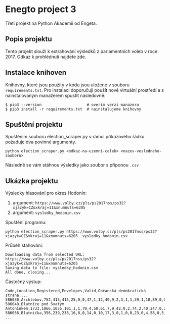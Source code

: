 # Enegto project 3

Třetí projekt na Python Akademii od Engeta.

## Popis projektu

Tento projekt slouží k extrahování výsledků z parlamentních voleb v roce 2017. Odkaz k prohlédnutí najdete zde.

## Instalace knihoven

Knihovny, které jsou použity v kódu jsou uložené v souboru `requirements.txt`. Pro instalaci doporučuji použít nové
virtuální prostředí a s nainstalovaným manažerem spustit následovně:

```commandline
$ pip3 --version                    # overim verzi manazeru
$ pip3 install -r requirements.txt  # nainstalujeme knihovny
```

## Spuštění projektu

Spuštěním souboru election_scraper.py v rámci příkazového řádku požaduje dva povinné argumenty.

```commandline
python election_scraper.py <odkaz-na-uzemni-celek> <nazev-vesledneho-souboru>
```

Následně se vám stáhnou výsledky jako soubor s příponou `.csv`

## Ukázka projektu

Výsledky hlasování pro okres Hodonín:
    
1. argument: `https://www.volby.cz/pls/ps2017nss/ps32?xjazyk=CZ&xkraj=11&xnumnuts=6205`
2. argument: `vysledky_hodonin.csv`

Spuštění programu:

`python election_scraper.py https://www.volby.cz/pls/ps2017nss/ps32?xjazyk=CZ&xkraj=11&xnumnuts=6205 
vysledky_hodonin.csv`

Průběh stahování:

```commandline
Downloading data from selected URL: https://www.volby.cz/pls/ps2017nss/ps32?xjazyk=CZ&xkraj=11&xnumnuts=6205
Saving data to file: vysledky_hodonin.csv
All done, closing...
```

Částečný výstup:

```commandline
Code,Location,Registered,Envelopes,Valid,Občanská demokratická strana....
586030,Archlebov,752,415,415,25,0,0,47,1,12,49,9,2,3,1,1,39,1,10,89,0,0,73,0,3,1,0,46,3,0
586048,Blatnice pod Svatým Antonínkem,1733,1066,1055,101,1,1,70,4,50,61,7,9,42,0,2,74,2,40,247,0,2,199,0,7,2,1,133,0,0
586056,Blatnička,356,239,238,16,0,0,14,0,10,17,3,0,1,0,0,23,0,4,58,0,5,42,0,0,0,2,43,0,0
...
```
